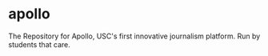 # apollo
The Repository for Apollo, USC's first innovative journalism platform. Run by students that care.
